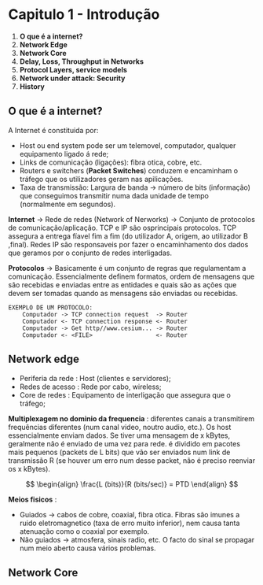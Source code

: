 # Capitulo 1 - Introdução

 1. __O que é a internet?__
 2. __Network Edge__
 3. __Network Core__
 4. __Delay, Loss, Throughput in Networks__
 5. __Protocol Layers, service models__
 6. __Network under attack: Security__
 7. __History__

## O que é a internet?

A Internet é constituida por:
    
- Host ou end system pode ser um telemovel, computador, qualquer equipamento ligado á rede;
- Links de comunicação (ligações): fibra otica, cobre, etc.
- Routers e switchers (__Packet Switches__) conduzem e encaminham o tráfego que os utilizadores geram nas apilicações.
- Taxa de transmissão: Largura de banda -> número de bits (informação) que conseguimos transmitir numa dada unidade de tempo (normalmente em segundos).

__Internet__ -> Rede de redes (Network of Nerworks) -> Conjunto de protocolos de comunicação/aplicação. TCP e IP são osprincipais protocolos. TCP assegura a entrega fíavel fim a fim (do utilizador A, origem, ao utilizador B ,final). Redes IP são responsaveis por fazer o encaminhamento dos dados que geramos por o conjunto de redes interligadas.

__Protocolos__ -> Basicamente é um conjunto de regras que regulamentam a comunicação. Essencialmente definem formatos, ordem de mensagens que são recebidas e enviadas entre as entidades e quais são as ações que devem ser tomadas quando as mensagens são enviadas ou recebidas.
    
    EXEMPLO DE UM PROTOCOLO:
        Computador -> TCP connection request  -> Router
        Computador <- TCP connection response <- Router
        Computador -> Get http//www.cesium... -> Router
        Computador <- <FILE>                  <- Router

## Network edge

- Periferia da rede : Host (clientes e servidores);
- Redes de acesso : Rede por cabo, wireless;
- Core de redes : Equipamento de interligação que assegura que o tráfego;

__Multiplexagem no dominio da frequencia__ : diferentes canais a transmitirem frequências diferentes (num canal video, noutro audio, etc.). Os host essencialmente enviam dados. Se tiver uma mensagem de x kBytes, geralmente não é enviado de uma vez para rede. é dividido em pacotes mais pequenos (packets de L bits) que vão ser enviados num link de transmissão R (se houver um erro num desse packet, não é preciso reenviar os x kBytes).

$$
\begin{align}
    \frac{L (bits)}{R (bits/sec)} = PTD 
\end{align}
$$

__Meios fisicos__ : 

- Guiados -> cabos de cobre, coaxial, fibra otica. Fibras são imunes a ruido eletromagnetico (taxa de erro muito inferior), nem causa tanta atenuação como o coaxial por exemplo.
- Não guiados -> atmosfera, sinais radio, etc. O facto do sinal se propagar num meio aberto causa vários problemas.

## Network Core